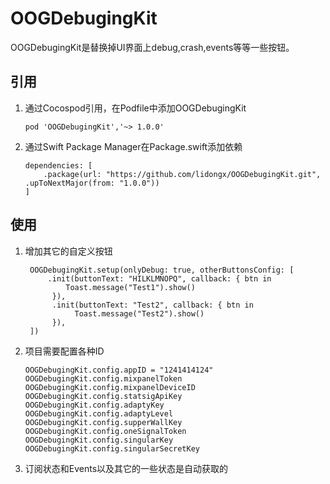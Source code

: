# OOGDebugingKit

OOGDebugingKit是替换掉UI界面上debug,crash,events等等一些按钮。

## 引用

1. 通过Cocospod引用，在Podfile中添加OOGDebugingKit
    ```
    pod 'OOGDebugingKit','~> 1.0.0'
    ```
    
2. 通过Swift Package Manager在Package.swift添加依赖
    ```
    dependencies: [
        .package(url: "https://github.com/lidongx/OOGDebugingKit.git", .upToNextMajor(from: "1.0.0"))
    ]
    ```

## 使用

1. 增加其它的自定义按钮
   ```
    OOGDebugingKit.setup(onlyDebug: true, otherButtonsConfig: [
        .init(buttonText: "HILKLMNOPQ", callback: { btn in
            Toast.message("Test1").show()
         }),
         .init(buttonText: "Test2", callback: { btn in
              Toast.message("Test2").show()
         }),
    ])
   ```

3. 项目需要配置各种ID
     ```
    OOGDebugingKit.config.appID = "1241414124"
    OOGDebugingKit.config.mixpanelToken
    OOGDebugingKit.config.mixpanelDeviceID
    OOGDebugingKit.config.statsigApiKey
    OOGDebugingKit.config.adaptyKey
    OOGDebugingKit.config.adaptyLevel
    OOGDebugingKit.config.supperWallKey
    OOGDebugingKit.config.oneSignalToken
    OOGDebugingKit.config.singularKey
    OOGDebugingKit.config.singularSecretKey
     ```
    
4. 订阅状态和Events以及其它的一些状态是自动获取的

